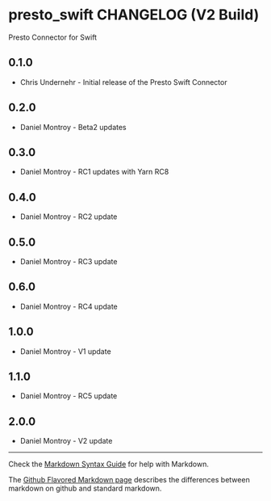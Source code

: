 presto_swift CHANGELOG (V2 Build)
=================================

Presto Connector for Swift

0.1.0
-----
- Chris Undernehr - Initial release of the Presto Swift Connector

0.2.0
-----
- Daniel Montroy - Beta2 updates

0.3.0
-----
- Daniel Montroy - RC1 updates with Yarn RC8

0.4.0
-----
- Daniel Montroy - RC2 update

0.5.0
-----
- Daniel Montroy - RC3 update

0.6.0
-----
- Daniel Montroy - RC4 update

1.0.0
-----
- Daniel Montroy - V1 update

1.1.0
-----
- Daniel Montroy - RC5 update

2.0.0
-----
- Daniel Montroy - V2 update

- - -
Check the [Markdown Syntax Guide](http://daringfireball.net/projects/markdown/syntax) for help with Markdown.

The [Github Flavored Markdown page](http://github.github.com/github-flavored-markdown/) describes the differences between markdown on github and standard markdown.

